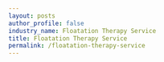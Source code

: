 ```yaml
---
layout: posts 
author_profile: false 
industry_name: Floatation Therapy Service
title: Floatation Therapy Service
permalink: /floatation-therapy-service
---
```

